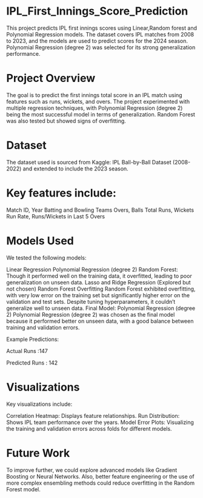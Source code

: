 # IPL_First_Innings_Score_Prediction
This project predicts IPL first innings scores using Linear,Random forest and Polynomial Regression models. The dataset covers IPL matches from 2008 to 2023, and the models are used to predict scores for the 2024 season. Polynomial Regression (degree 2) was selected for its strong generalization performance.

# Project Overview
The goal is to predict the first innings total score in an IPL match using features such as runs, wickets, and overs. The project experimented with multiple regression techniques, with Polynomial Regression (degree 2) being the most successful model in terms of generalization. Random Forest was also tested but showed signs of overfitting.

# Dataset
The dataset used is sourced from Kaggle: IPL Ball-by-Ball Dataset (2008-2022) and extended to include the 2023 season.

# Key features include:

Match ID, Year
Batting and Bowling Teams
Overs, Balls
Total Runs, Wickets
Run Rate, Runs/Wickets in Last 5 Overs

# Models Used
We tested the following models:

Linear Regression
Polynomial Regression (degree 2)
Random Forest: Though it performed well on the training data, it overfitted, leading to poor generalization on unseen data.
Lasso and Ridge Regression (Explored but not chosen)
Random Forest Overfitting
Random Forest exhibited overfitting, with very low error on the training set but significantly higher error on the validation and test sets. Despite tuning hyperparameters, it couldn’t generalize well to unseen data.
Final Model: Polynomial Regression (degree 2)
Polynomial Regression (degree 2) was chosen as the final model because it performed better on unseen data, with a good balance between training and validation errors.



Example Predictions:

Actual Runs	   :147

Predicted Runs : 142

# Visualizations
Key visualizations include:

Correlation Heatmap: Displays feature relationships.
Run Distribution: Shows IPL team performance over the years.
Model Error Plots: Visualizing the training and validation errors across folds for different models.


# Future Work
To improve further, we could explore advanced models like Gradient Boosting or Neural Networks. Also, better feature engineering or the use of more complex ensembling methods could reduce overfitting in the Random Forest model.




